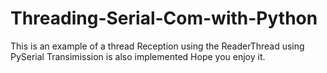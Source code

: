 # Threading-Serial-Com-with-Python
This is an example of a thread Reception using the ReaderThread using PySerial
Transimission is also implemented
Hope you enjoy it. 
